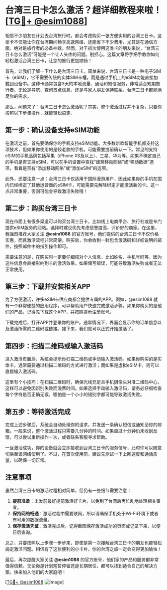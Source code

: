 # 台湾三日卡怎么激活？超详细教程来啦！[[TG💪+ @esim1088](https://t.me/s/esim1088)]

相信不少朋友在计划去台湾旅行时，都会考虑购买一张方便实用的台湾三日卡。这张卡不仅能让你在台湾期间畅享高速网络，还能省下不少费用，尤其是在通信方面，绝对是旅行者的必备神器。然而，对于初次使用这类卡的朋友来说，“台湾三日卡怎么激活”可能是一个让人头疼的问题。别担心，这篇文章将手把手教你如何轻松激活台湾三日卡，让您的旅行更加顺畅！

首先，让我们了解一下什么是台湾三日卡。简单来说，台湾三日卡是一种电子SIM卡（eSIM），它不需要传统的实体SIM卡槽，而是通过手机上的eSIM功能直接加载到设备中。这种卡通常包含3天的本地流量、通话和短信服务，非常适合短期旅行者。无论是导航、查询景点信息，还是与家人朋友保持联系，台湾三日卡都能满足你的需求。

那么，问题来了：台湾三日卡怎么激活呢？其实，整个激活过程并不复杂，只要你按照以下步骤操作，就能轻松搞定。

## 第一步：确认设备支持eSIM功能

在激活之前，首先要确保你的手机支持eSIM功能。大多数新款智能手机都支持这项技术，但如果你使用的是较老款的手机，可能需要提前确认一下。常见的支持eSIM的手机品牌包括苹果（iPhone XS及以上）、三星、华为等。如果不确定自己的手机是否支持eSIM，可以在手机设置中查找“蜂窝移动网络”或“移动数据”选项，看看是否有“添加移动网络”或“添加eSIM”的选项。

此外，还要注意一点：台湾三日卡仅适用于国际漫游用户，因此如果你的手机在国内已经绑定了其他运营商的eSIM卡，可能需要先解除绑定才能激活新的卡。这一点非常重要，否则可能会导致激活失败哦！

## 第二步：购买台湾三日卡

现在市面上有很多渠道可以购买台湾三日卡，比如线上电商平台、旅行社或是专门提供eSIM服务的网站。选择时建议优先考虑信誉度高、评价好的商家。在这里，我强烈推荐大家关注 **@esim1088** 的官方账号，他们提供的台湾三日卡不仅价格实惠，而且激活流程非常简便。购买后，你会收到一封包含激活码和详细说明的邮件，按照邮件中的指引操作即可。

需要注意的是，在购买时一定要仔细核对个人信息，比如姓名、手机号码等，因为这些信息会直接影响到卡的激活效果。如果填写错误，可能导致激活失败或者无法正常使用。

## 第三步：下载并安装相关APP

为了方便激活，许多eSIM卡供应商都会提供专属的APP。例如，@esim1088 就有一个非常便捷的应用程序，可以帮助用户快速完成激活步骤。如果你购买的是他们的产品，记得先下载这个APP，并按照提示注册账号。

下载完成后，打开APP并登录你的账户。通常情况下，界面会显示你的订单信息以及激活所需的二维码或链接。接下来，我们就可以正式开始激活了。

## 第四步：扫描二维码或输入激活码

进入激活页面后，系统会提示你扫描二维码或手动输入激活码。如果你购买的是实体卡，通常需要通过扫描二维码的方式进行激活；而如果是虚拟eSIM卡，则可以直接输入激活码。

这里有个小技巧：在扫描二维码时，确保光线充足且手机摄像头对准二维码中心，这样可以避免因识别失败而浪费时间。如果选择手动输入激活码，请务必仔细检查每个字符是否正确无误，哪怕是一个小小的错别字都可能导致激活失败。

## 第五步：等待激活完成

完成上述步骤后，系统会自动处理你的请求，并发送一条确认短信或通知至你的邮箱。一般来说，整个激活过程只需要几分钟的时间。如果超过十分钟仍未收到反馈，可以尝试重新操作一次，或者联系客服寻求帮助。

一旦激活成功，你的设备就会立即接收到台湾三日卡的服务信号，此时你可以随意切换至该网络使用了。不过，在首次使用前，建议先测试一下上网速度和通话质量，以确保一切正常。

## 注意事项

虽然台湾三日卡的激活过程相对简单，但仍有一些细节需要注意：

1. **提前准备**：出发前最好提前激活好卡片，以免到了台湾后再忙乱地处理相关事宜。
2. **保持网络畅通**：激活过程中需要联网，所以请确保手机处于Wi-Fi环境下或者有可用的数据流量。
3. **保存激活凭证**：激活完成后，记得截图保存激活成功的页面或记录下来，以便日后查询。

总之，只要按照以上步骤一步步来，即使是第一次接触台湾三日卡的朋友也能轻松搞定激活问题。相信有了这张便利的小卡片，你的台湾之旅一定会变得更加愉快！

最后，再次提醒大家关注 **@esim1088** 的官方账号，他们家的产品和服务都非常值得信赖。无论你是计划短暂停留还是长期居住，都可以找到适合自己的解决方案。快来加入他们的大家庭吧！

[[TG💪+ @esim1088](https://t.me/s/esim1088) ![Image](https://i.postimg.cc/4NQfJmqS/Snipaste-2025-05-13-00-14-12.png)]